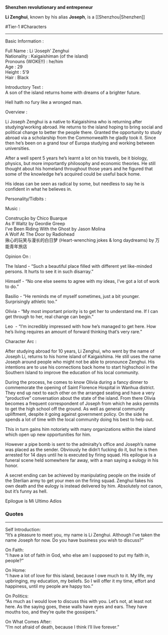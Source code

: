 **Shenzhen revolutionary and entrepeneur**

**Li Zenghui**, known by his alias **Joseph**, is a [[Shenzhou|Shenzhen]]

#Tier-1 #Characters 

---
Basic Information :  
  
Full Name : Li ‘Joseph’ Zenghui  
Nationality : Kaigaishiman (of the island)  
Pronouns (WOKE!!) : he/him  
Age : 29  
Height : 5’9  
Hair : Black  

Introductory Text :  
A son of the island returns home with dreams of a brighter future.

Hell hath no fury like a wronged man.  
  
Overview :  
  
Li Joseph Zenghui is a native to Kaigaishima who is returning after studying/working abroad. He returns to the island hoping to bring social and political change to better the people there. Granted the opportunity to study abroad via a scholarship from the Commonwealth he gladly took it. Since then he’s been on a grand tour of Europa studying and working between universities.  
  
After a well spent 5 years he’s learnt a lot on his travels, be it biology, physics, but more importantly philosophy and economic theories. He still thought about his homeland throughout those years and he figured that some of the knowledge he’s acquired could be useful back home.  
  
His ideas can be seen as radical by some, but needless to say he is confident in what he believes in.  
  
Personality/Tidbits : 

  
Music :  
  
Construção by Chico Buarque  
As If Waltz by Geordie Greep  
I’ve Been Riding With the Ghost by Jason Molina  
A Wolf At The Door by Radiohead  
揪心的玩笑与漫长的白日梦 (Heart-wrenching jokes & long daydreams) by 万能青年旅店  
  
Opinion On : 

  
The Island - “Such a beautiful place filled with different yet like-minded persons. It hurts to see it in such disarray.”

  
Himself - “No one else seems to agree with my ideas, I’ve got a lot of work to do.”

  
Basilio - “He reminds me of myself sometimes, just a bit younger. Surprisingly athletic too.”

  
Olivia - “My most important priority is to get her to understand me. If I can get through to her, real change can begin.”

  
Leo  - “I’m incredibly impressed with how he’s managed to get here. How he’s living requires an amount of forward thinking that’s very rare.”

  
Character Arc : 

  

After studying abroad for 10 years, Li Zenghui, who went by the name of Joseph Li, returns to his home island of Kaigaishima. He still uses the name Joseph around people who might not be able to pronounce Zenghui. His intentions are to use his connections back home to start highschool in the Southern Island to improve the education of his local community.  
  
During the process, he comes to know Olivia during a fancy dinner to commemorate the opening of Saint Florence Hospital in Wanhua district. They end up next to each other on the arranged seating and have a very “productive” conversation about the state of the island. From there Olivia becomes a frequent correspondent of Joseph from which he asks permits to get the high school off the ground. As well as general community upliftment, despite it going against government policy. On the side he spends a lot of time with the local community doing his best to help out.  
  

This in turn gains him notoriety with many organizations within the island which open up new opportunities for him.  
  
However a pipe bomb is sent to the admiralty’s office and Joseph’s name was placed as the sender. Obviously he didn’t fucking do it, but he is then arrested for 14 days until he is executed by firing squad. His epilogue is a funeral scene held somewhere far away, with a man saying a eulogy in his honor.  
  
A secret ending can be achieved by manipulating people on the inside of the Sterlian army to get your men on the firing squad. Zenghui fakes his own death and the eulogy is instead delivered by him. Absolutely not canon, but it’s funny as hell.

  
Epilogue is Mi Ultimo Adios

### Quotes
---
Self Introduction:  
“It’s a pleasure to meet you, my name is Li Zenghui. Although I’ve taken the name Joseph for now. Do you have business you wish to discuss?”  
  
On Faith:  
“I have a lot of faith in God, who else am I supposed to put my faith in, people?”  
  
On Home:  
“I have a lot of love for this island, because I owe much to it. My life, my upbringing, my education, my beliefs. So I will offer it my time, effort and happiness, until my people are happy too.”  
  
On Politics:  
“As much as I would love to discuss this with you. Let’s not, at least not here. As the saying goes, these walls have eyes and ears. They have mouths too, and they’re quite the gossipers.”

On What Comes After:  
“I’m not afraid of death, because I think I’ll live forever.”